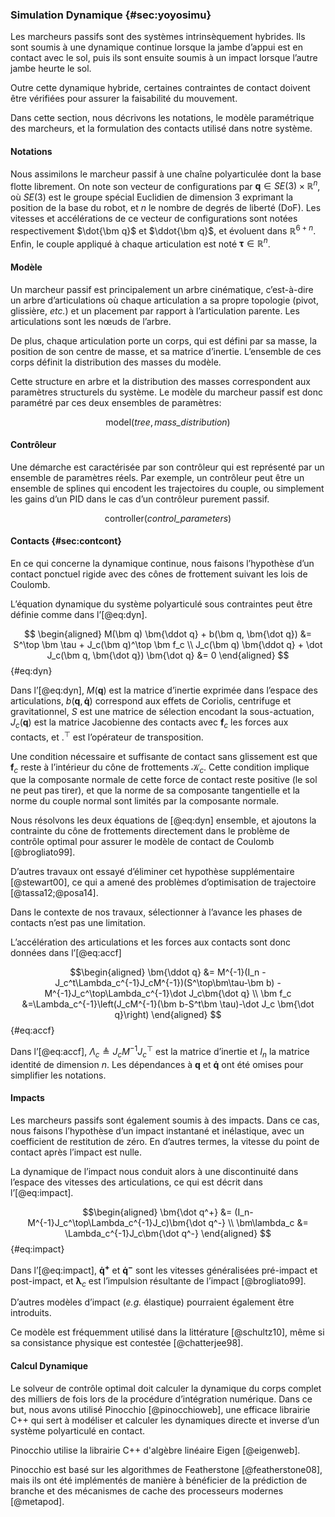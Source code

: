 ### Simulation Dynamique {#sec:yoyosimu}

Les marcheurs passifs sont des systèmes intrinsèquement hybrides. Ils sont soumis à une dynamique continue lorsque la
jambe d’appui est en contact avec le sol, puis ils sont ensuite soumis à un impact lorsque l’autre jambe heurte le sol.

Outre cette dynamique hybride, certaines contraintes de contact doivent être vérifiées pour assurer la faisabilité du
mouvement.

Dans cette section, nous décrivons les notations, le modèle paramétrique des marcheurs, et la formulation des contacts
utilisé dans notre système.

#### Notations

Nous assimilons le marcheur passif à une chaîne polyarticulée dont la base flotte librement. On note son vecteur de
configurations par $\bm q \in SE(3) \times \mathbb{R}^n$, où $SE(3)$ est le groupe spécial Euclidien de dimension 3
exprimant la position de la base du robot, et $n$ le nombre de degrés de liberté (DoF). Les vitesses et accélérations
de ce vecteur de configurations sont notées respectivement $\dot{\bm q}$ et $\ddot{\bm q}$, et évoluent dans
$\mathbb{R}^{6+n}$. Enfin, le couple appliqué à chaque articulation est noté $\bm \tau \in \mathbb{R}^n$.

#### Modèle

Un marcheur passif est principalement un arbre cinématique, c’est-à-dire un arbre d’articulations où chaque
articulation a sa propre topologie (pivot, glissière, *etc.*) et un placement par rapport à l’articulation parente.
Les articulations sont les nœuds de l’arbre.

De plus, chaque articulation porte un corps, qui est défini par sa masse, la position de son centre de masse, et sa
matrice d’inertie. L’ensemble de ces corps définit la distribution des masses du modèle.

Cette structure en arbre et la distribution des masses correspondent aux paramètres structurels du système. Le modèle
du marcheur passif est donc paramétré par ces deux ensembles de paramètres:

$$ \text{model} (\textit{tree}, \textit{mass\_distribution}) $$

#### Contrôleur

Une démarche est caractérisée par son contrôleur qui est représenté par un ensemble de paramètres réels. Par exemple,
un contrôleur peut être un ensemble de splines qui encodent les trajectoires du couple, ou simplement les gains d’un
PID dans le cas d’un contrôleur purement passif.

$$ \text{controller} (\textit{control\_parameters}) $$

#### Contacts {#sec:contcont}

En ce qui concerne la dynamique continue, nous faisons l’hypothèse d’un contact ponctuel rigide avec des cônes de
frottement suivant les lois de Coulomb.

L’équation dynamique du système polyarticulé sous contraintes peut être définie comme dans l’[@eq:dyn].

$$ \begin{aligned}
    M(\bm q) \bm{\ddot q} + b(\bm q, \bm{\dot q}) &= S^\top \bm \tau + J_c(\bm q)^\top \bm f_c \\
    J_c(\bm q) \bm{\ddot q} + \dot J_c(\bm q, \bm{\dot q}) \bm{\dot q} &= 0
\end{aligned} $$ {#eq:dyn}

Dans l’[@eq:dyn], $M(\bm q)$ est la matrice d’inertie exprimée dans l’espace des articulations, $b(\bm q, \bm{\dot q})$
correspond aux effets de Coriolis, centrifuge et gravitationnel, $S$ est une matrice de sélection encodant la
sous-actuation, $J_c(\bm q)$ est la matrice Jacobienne des contacts avec $\bm f_c$ les forces aux contacts, et $.^\top$
est l’opérateur de transposition.

Une condition nécessaire et suffisante de contact sans glissement est que $\bm f_c$ reste à l’intérieur du cône de
frottements $\mathcal{K}_c$. <!-- _w --> Cette condition implique que la composante normale de cette force de contact
reste positive (le sol ne peut pas tirer), et que la norme de sa composante tangentielle et la norme du couple normal
sont limités par la composante normale.

Nous résolvons les deux équations de [@eq:dyn] ensemble, et ajoutons la contrainte du cône de frottements directement
dans le problème de contrôle optimal pour assurer le modèle de contact de Coulomb [@brogliato99].

D’autres travaux ont essayé d’éliminer cet hypothèse supplémentaire [@stewart00], ce qui a amené des problèmes
d’optimisation de trajectoire [@tassa12;@posa14].

Dans le contexte de nos travaux, sélectionner à l’avance les phases de contacts n’est pas une limitation.

L’accélération des articulations et les forces aux contacts sont donc données dans l’[@eq:accf]

$$\begin{aligned}
    \bm{\ddot q} &= M^{-1}(I_n - J_c^t\Lambda_c^{-1}J_cM^{-1})(S^\top\bm\tau-\bm b) -
    M^{-1}J_c^\top\Lambda_c^{-1}\dot J_c\bm{\dot q} \\
    \bm f_c &=\Lambda_c^{-1}\left(J_cM^{-1}(\bm b-S^t\bm \tau)-\dot J_c \bm{\dot q}\right)
\end{aligned} $$ {#eq:accf}

Dans l’[@eq:accf], $\Lambda_c \triangleq J_cM^{-1}J_c^\top$ est la matrice d’inertie et $I_n$ la matrice identité de
dimension $n$. Les dépendances à $\bm q$ et $\bm{\dot q}$ ont été omises pour simplifier les notations.

#### Impacts

Les marcheurs passifs sont également soumis à des impacts. Dans ce cas, nous faisons l’hypothèse d’un impact instantané
et inélastique, avec un coefficient de restitution de zéro. En d’autres termes, la vitesse du point de contact après
l’impact est nulle.

La dynamique de l’impact nous conduit alors à une discontinuité dans l’espace des vitesses des articulations, ce qui
est décrit dans l’[@eq:impact].

$$\begin{aligned}
    \bm{\dot q^+} &= (I_n-M^{-1}J_c^\top\Lambda_c^{-1}J_c)\bm{\dot q^-} \\
    \bm\lambda_c &= \Lambda_c^{-1}J_c\bm{\dot q^-}
\end{aligned} $$ {#eq:impact}

Dans l’[@eq:impact], $\bm{\dot q^+}$ et $\bm{\dot q^-}$ sont les vitesses généralisées pré-impact et post-impact, et
$\bm\lambda_c$ est l’impulsion résultante de l’impact [@brogliato99].

D’autres modèles d’impact (*e.g.* élastique) pourraient également être introduits.

Ce modèle est fréquemment utilisé dans la littérature [@schultz10], même si sa consistance physique est contestée
[@chatterjee98].

#### Calcul Dynamique

Le solveur de contrôle optimal doit calculer la dynamique du corps complet des milliers de fois lors de la procédure
d’intégration numérique. Dans ce but, nous avons utilisé Pinocchio [@pinocchioweb], une efficace librairie C++ qui sert
à modéliser et calculer les dynamiques directe et inverse d’un système polyarticulé en contact.

Pinocchio utilise la librairie C++ d'algèbre linéaire Eigen [@eigenweb].

Pinocchio est basé sur les algorithmes de Featherstone [@featherstone08], mais ils ont été implémentés de manière à
bénéficier de la prédiction de branche et des mécanismes de cache des processeurs modernes [@metapod].
